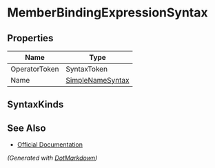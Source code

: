 # MemberBindingExpressionSyntax

## Properties

| Name          | Type                                    |
| ------------- | --------------------------------------- |
| OperatorToken | SyntaxToken                             |
| Name          | [SimpleNameSyntax](SimpleNameSyntax.md) |

## SyntaxKinds

## See Also

* [Official Documentation](https://docs.microsoft.com/en-us/dotnet/api/microsoft.codeanalysis.csharp.syntax.memberbindingexpressionsyntax)


*\(Generated with [DotMarkdown](http://github.com/JosefPihrt/DotMarkdown)\)*